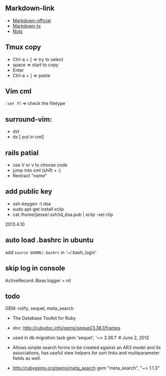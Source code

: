 Markdown-link
-------------
[1]: http://daringfireball.net/projects/markdown/syntax "Daring"
[2]: http://markdown.tw/
- [Markdown-official][1]
- [Markdown-tx][2]
- [Nots](http://snails.github.io/2012/05/08/Learn-to-Markdown/)

Tmux copy
---------
* Ctrl-a + [        => try to select
* space             => start to copy
* Enter
* Ctrl-a + ]        => paste

Vim cml
-------
*`:set ft`* => check the filetype

surround-vim:
-------------
- dst  
- ds [ put in cml]

rails patial
------------
*   use V or v to choose code 
*   jump into cml (shift + :)
*   Rextract "name"

add public key
--------------
- ssh-keygen -t dsa
- sudo apt-get install xclip
- cat /home/jiesse/.ssh/id_dsa.pub | xclip -sel clip

2013.4.10




auto load .bashrc in ubuntu 
---------------
add ` source $HOME/.bashrc ` in '~/.bash_login'

skip log in console
----------
ActiveRecord::Base.logger = nil

todo
----------
GEM: rolify, sequel, meta_search
- The Database Toolkit for Ruby
- doc: http://rubydoc.info/gems/sequel/3.36.1/frames
- used in db migration task
gem 'sequel', '~> 3.36.1' # June 2, 2012

- Allows simple search forms to be created against an AR3 model and its associations, has useful view helpers for sort links and multiparameter fields as well.
- http://rubygems.org/gems/meta_search
gem "meta_search", "~> 1.1.3"


